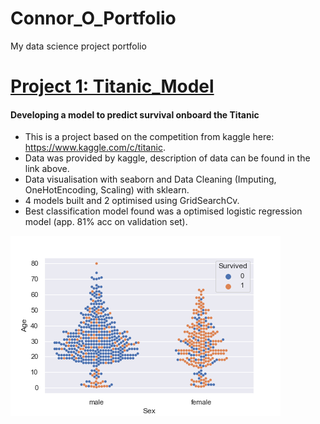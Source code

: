 # Connor_O_Portfolio
My data science project portfolio

[Project 1: Titanic_Model](https://github.com/ConnorO1/Titanic_Model)
========================
#### Developing a model to predict survival onboard the Titanic

+ This is a project based on the competition from kaggle here: https://www.kaggle.com/c/titanic.
+ Data was provided by kaggle, description of data can be found in the link above.
+ Data visualisation with seaborn and Data Cleaning (Imputing, OneHotEncoding, Scaling) with sklearn.
+ 4 models built and 2 optimised using GridSearchCv.
+ Best classification model found was a optimised logistic regression model (app. 81% acc on validation set).

![](https://github.com/ConnorO1/Connor_O_Portfolio/blob/main/images/output2.png "Logo Title Text 2")

